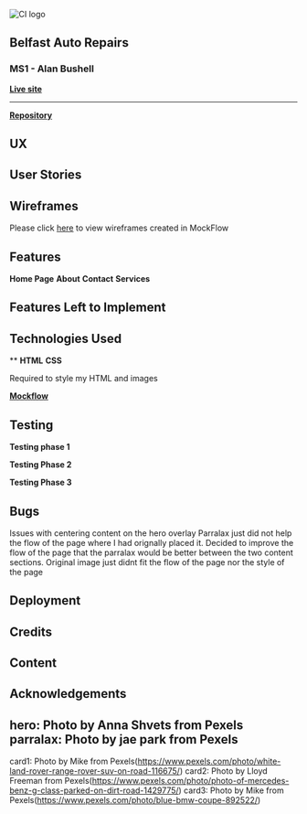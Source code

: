 ![CI logo](https://codeinstitute.s3.amazonaws.com/fullstack/ci_logo_small.png)


## Belfast Auto Repairs

### MS1 - Alan Bushell

**[Live site]()**

------------------------------------------------------------------

**[Repository]()**
  



## UX
## User Stories
## Wireframes

Please click [here](#) to view wireframes created in MockFlow


## Features

**Home Page**
**About**
**Contact**
**Services**
## Features Left to Implement

## Technologies Used

**
**HTML**
**CSS**

Required to style my HTML and images

**[Mockflow](https://mockflow.com/)**
 

## Testing

**Testing phase 1**

**Testing Phase 2**

**Testing Phase 3**


## **Bugs**
Issues with centering content on the hero overlay
Parralax just did not help the flow of the page where I had orignally placed it. 
Decided to improve the flow of the page that the parralax would be better between the two content sections.
Original image just didnt fit the flow of the page nor the style of the page
## Deployment


## Credits

## Content



## Acknowledgements

hero: Photo by Anna Shvets from Pexels
parralax: Photo by jae park from Pexels
--
card1: Photo by Mike from Pexels(https://www.pexels.com/photo/white-land-rover-range-rover-suv-on-road-116675/)
card2: Photo by Lloyd Freeman from Pexels(https://www.pexels.com/photo/photo-of-mercedes-benz-g-class-parked-on-dirt-road-1429775/)
card3: Photo by Mike from Pexels(https://www.pexels.com/photo/blue-bmw-coupe-892522/)